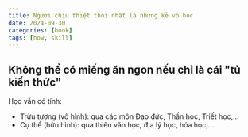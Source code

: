 ```yaml
---
title: Người chịu thiệt thòi nhất là những kẻ vô học
date: 2024-09-30
categories: [book]
tags: [how, skill]
---
```

## Không thể có miếng ăn ngon nếu chỉ là cái "tủ kiến thức"

Học vấn có tính:
- Trừu tượng (vô hình): qua các môn Đạo đức, Thần học, Triết học,...
- Cụ thể (hữu hình): qua thiên văn học, địa lý học, hóa học,...

